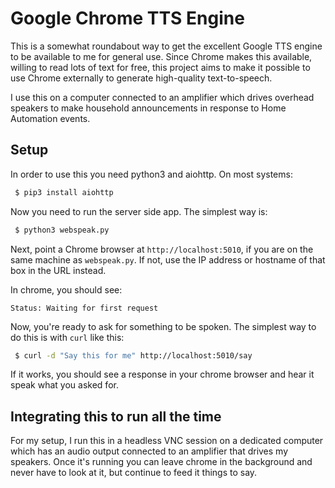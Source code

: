 # Google Chrome TTS Engine

This is a somewhat roundabout way to get the excellent Google TTS
engine to be available to me for general use. Since Chrome makes this
available, willing to read lots of text for free, this project aims to
make it possible to use Chrome externally to generate high-quality
text-to-speech.

I use this on a computer connected to an amplifier which drives
overhead speakers to make household announcements in response to Home
Automation events.

## Setup

In order to use this you need python3 and aiohttp. On most systems:

```bash
 $ pip3 install aiohttp
```

Now you need to run the server side app. The simplest way is:

```bash
 $ python3 webspeak.py
```

Next, point a Chrome browser at `http://localhost:5010`, if you are on
the same machine as `webspeak.py`. If not, use the IP address or
hostname of that box in the URL instead.

In chrome, you should see:

```
Status: Waiting for first request
```

Now, you're ready to ask for something to be spoken. The simplest way
to do this is with `curl` like this:

```bash
 $ curl -d "Say this for me" http://localhost:5010/say
```

If it works, you should see a response in your chrome browser and hear
it speak what you asked for.

## Integrating this to run all the time

For my setup, I run this in a headless VNC session on a dedicated
computer which has an audio output connected to an amplifier that
drives my speakers. Once it's running you can leave chrome in the
background and never have to look at it, but continue to feed it
things to say.